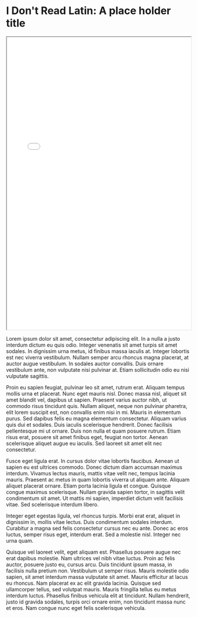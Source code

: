 # I Don't Read Latin: A place holder title

<iframe style='width: 100%; height: 800px;' src='//voyant-tools.org/?panels=corpusterms%2Creader%2Ctrends%2Csummary%2Ccontexts&corpus=1c412d45e8b10918657e22695760ceaf'></iframe>


Lorem ipsum dolor sit amet, consectetur adipiscing elit. In a nulla a justo interdum dictum eu quis odio. Integer venenatis sit amet turpis sit amet sodales. In dignissim urna metus, id finibus massa iaculis at. Integer lobortis est nec viverra vestibulum. Nullam semper arcu rhoncus magna placerat, at auctor augue vestibulum. In sodales auctor convallis. Duis ornare vestibulum ante, non vulputate nisi pulvinar at. Etiam sollicitudin odio eu nisi vulputate sagittis.

Proin eu sapien feugiat, pulvinar leo sit amet, rutrum erat. Aliquam tempus mollis urna et placerat. Nunc eget mauris nisl. Donec massa nisl, aliquet sit amet blandit vel, dapibus ut sapien. Praesent varius auctor nibh, ut commodo risus tincidunt quis. Nullam aliquet, neque non pulvinar pharetra, elit lorem suscipit est, non convallis enim nisi in mi. Mauris in elementum purus. Sed dapibus felis eu magna elementum consectetur. Aliquam varius quis dui et sodales. Duis iaculis scelerisque hendrerit. Donec facilisis pellentesque mi ut ornare. Duis non nulla et quam posuere rutrum. Etiam risus erat, posuere sit amet finibus eget, feugiat non tortor. Aenean scelerisque aliquet augue eu iaculis. Sed laoreet sit amet elit nec consectetur.

Fusce eget ligula erat. In cursus dolor vitae lobortis faucibus. Aenean ut sapien eu est ultrices commodo. Donec dictum diam accumsan maximus interdum. Vivamus lectus mauris, mattis vitae velit nec, tempus lacinia mauris. Praesent ac metus in quam lobortis viverra ut aliquam ante. Aliquam aliquet placerat ornare. Etiam porta lacinia ligula et congue. Quisque congue maximus scelerisque. Nullam gravida sapien tortor, in sagittis velit condimentum sit amet. Ut mattis mi sapien, imperdiet dictum velit facilisis vitae. Sed scelerisque interdum libero.

Integer eget egestas ligula, vel rhoncus turpis. Morbi erat erat, aliquet in dignissim in, mollis vitae lectus. Duis condimentum sodales interdum. Curabitur a magna sed felis consectetur cursus nec eu ante. Donec ac eros luctus, semper risus eget, interdum erat. Sed a molestie nisl. Integer nec urna quam.

Quisque vel laoreet velit, eget aliquam est. Phasellus posuere augue nec erat dapibus molestie. Nam ultrices vel nibh vitae luctus. Proin ac felis auctor, posuere justo eu, cursus arcu. Duis tincidunt ipsum massa, in facilisis nulla pretium non. Vestibulum ut semper risus. Mauris molestie odio sapien, sit amet interdum massa vulputate sit amet. Mauris efficitur at lacus eu rhoncus. Nam placerat ex ac elit gravida lacinia. Quisque sed ullamcorper tellus, sed volutpat mauris. Mauris fringilla tellus eu metus interdum luctus. Phasellus finibus vehicula elit at tincidunt. Nullam hendrerit, justo id gravida sodales, turpis orci ornare enim, non tincidunt massa nunc et eros. Nam congue nunc eget felis scelerisque vehicula.
